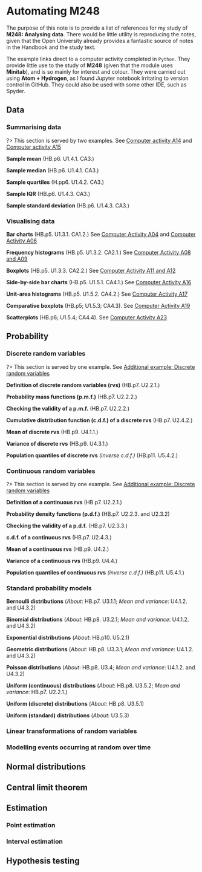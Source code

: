 # Automating M248

The purpose of this note is to provide a list of references for my study of **M248: Analysing data**.
There would be little utility is reproducing the notes, given that the Open University already provides a fantastic source of notes in the Handbook and the study text.

The example links direct to a computer activity completed in `Python`.
They provide little use to the study of **M248** (given that the module uses **Minitab**), and is so mainly for interest and colour.
They were carried out using **Atom + Hydrogen**, as I found Jupyter notebook irritating to version control in GitHub.
They could also be used with some other IDE, such as Spyder.

## Data

### Summarising data

?> This section is served by two examples.
See
[Computer activity A14]([href](https://github.com/ljk233/AutomatingM248/blob/master/Python/a_14_summarising_data.py))
and
[Computer activity A15]([href](https://github.com/ljk233/AutomatingM248/blob/master/Python/a_15_summarising_data.py))

**Sample mean** (HB.p6. U1.4.1. CA3.)

**Sample median** (HB.p6. U1.4.1. CA3.)

**Sample quartiles** (H.pp6. U1.4.2. CA3.)

**Sample IQR** (HB.p6. U1.4.3. CA3.)

**Sample standard deviation** (HB.p6. U1.4.3. CA3.)

### Visualising data

**Bar charts** (HB.p5. U1.3.1. CA1.2.)
See
[Computer Activity A04](https://github.com/ljk233/AutomatingM248/blob/master/Python/a_04_bar_chart.py)
and
[Computer Activity A06](https://github.com/ljk233/AutomatingM248/blob/master/Python/a_06_bar_chart.py)

**Frequency histograms** (HB.p5. U1.3.2. CA2.1.)
See
[Computer Activity A08 and A09](https://github.com/ljk233/AutomatingM248/blob/master/Python/a_08_09_freq_hist.py)

**Boxplots** (HB.p5. U1.3.3. CA2.2.)
See
[Computer Activity A11 and A12](https://github.com/ljk233/AutomatingM248/blob/master/Python/a_11_12_boxplot.py)

**Side-by-side bar charts** (HB.p5. U1.5.1. CA4.1.)
See
[Computer Activity A16](https://github.com/ljk233/AutomatingM248/blob/master/Python/a_16_side_by_side_bar_chart.py)

**Unit-area histograms** (HB.p5. U1.5.2. CA4.2.)
See
[Computer Activity A17](https://github.com/ljk233/AutomatingM248/blob/master/Python/a_17_unit_area_hist.py)

**Comparative boxplots** (HB.p5; U1.5.3; CA4.3).
See
[Computer Activity A19](https://github.com/ljk233/AutomatingM248/blob/master/Python/a_19_comparative_boxplots.py)

**Scatterplots** (HB.p6; U1.5.4; CA4.4).
See
[Computer Activity A23](https://github.com/ljk233/AutomatingM248/blob/master/Python/a_23_scatterplot.py)

## Probability

### Discrete random variables

?> This section is served by one example.
See
[Additional example: Discrete random variables](https://github.com/ljk233/AutomatingM248/blob/master/Python/x_01_discrete_rv.py)

**Definition of discrete random variables (rvs)** (HB.p7. U2.2.1.)

**Probability mass functions (p.m.f.)** (HB.p7. U2.2.2.)

**Checking the validity of a p.m.f.** (HB.p7. U2.2.2.)

**Cumulative distribution function (c.d.f.) of a discrete rvs** (HB.p7. U2.4.2.)

**Mean of discrete rvs** (HB.p9. U4.1.1.)

**Variance of discrete rvs** (HB.p9. U4.3.1.)

**Population quantiles of discrete rvs** *(inverse c.d.f.)* (HB.p11. U5.4.2.)

### Continuous random variables

?> This section is served by one example.
See
[Additional example: Discrete random variables](https://github.com/ljk233/AutomatingM248/blob/master/Python/x_02_continuous_rv.py)

**Definition of a continuous rvs** (HB.p7. U2.2.1.)

**Probability density functions (p.d.f.)** (HB.p7. U2.2.3. and U2.3.2)

**Checking the validity of a p.d.f.** (HB.p7. U2.3.3.)

**c.d.f. of a continuous rvs** (HB.p7. U2.4.3.)

**Mean of a continuous rvs** (HB.p9. U4.2.)

**Variance of a continuous rvs** (HB.p9. U4.4.)

**Population quantiles of continuous rvs** *(inverse c.d.f.)* (HB.p11. U5.4.1.)

### Standard probability models

**Bernoulli distributions** (*About*: HB.p7. U3.1.1; *Mean and variance*: U4.1.2. and U4.3.2)

**Binomial distributions** (*About*: HB.p8. U3.2.1; *Mean and variance*: U4.1.2. and U4.3.2)

**Exponential distributions** (*About*: HB.p10. U5.2.1)

**Geometric distributions** (*About*: HB.p8. U3.3.1; *Mean and variance*: U4.1.2. and U4.3.2)

**Poisson distributions** (*About*: HB.p8. U3.4; *Mean and variance*: U4.1.2. and U4.3.2)

**Uniform (continuous) distributions** (*About*: HB.p8. U3.5.2; *Mean and variance*: HB.p7. U2.2.1.)

**Uniform (discrete) distributions** (*About*: HB.p8. U3.5.1)

**Uniform (standard) distributions** (*About*: U3.5.3)

### Linear transformations of random variables

### Modelling events occurring at random over time

## Normal distributions

## Central limit theorem

## Estimation

### Point estimation

### Interval estimation

## Hypothesis testing

